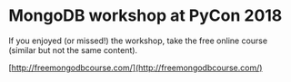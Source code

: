 # MongoDB workshop at PyCon 2018

If you enjoyed (or missed!) the workshop, take the free online course (similar but not the same content).

[http://freemongodbcourse.com/](http://freemongodbcourse.com/)
